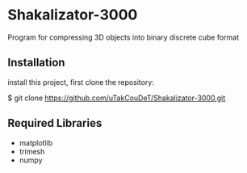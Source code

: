 # Shakalizator-3000

Program for compressing 3D objects into binary discrete cube format

## Installation

 install this project, first clone the repository:

$ git clone https://github.com/uTakCouDeT/Shakalizator-3000.git

## Required Libraries
* matplotlib
* trimesh
* numpy
